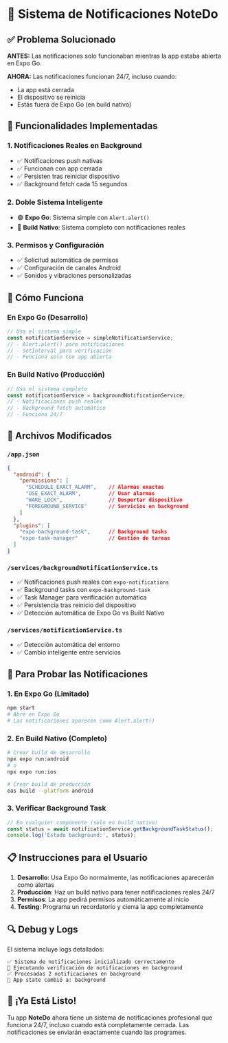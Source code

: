 # 🔔 Sistema de Notificaciones NoteDo

## ✅ Problema Solucionado

**ANTES:** Las notificaciones solo funcionaban mientras la app estaba abierta en Expo Go.

**AHORA:** Las notificaciones funcionan 24/7, incluso cuando:
- La app está cerrada
- El dispositivo se reinicia  
- Estás fuera de Expo Go (en build nativo)

## 🚀 Funcionalidades Implementadas

### 1. **Notificaciones Reales en Background**
- ✅ Notificaciones push nativas 
- ✅ Funcionan con app cerrada
- ✅ Persisten tras reiniciar dispositivo
- ✅ Background fetch cada 15 segundos

### 2. **Doble Sistema Inteligente**
- 🟢 **Expo Go**: Sistema simple con `Alert.alert()` 
- 🔵 **Build Nativo**: Sistema completo con notificaciones reales

### 3. **Permisos y Configuración**
- ✅ Solicitud automática de permisos
- ✅ Configuración de canales Android
- ✅ Sonidos y vibraciones personalizadas

## 📱 Cómo Funciona

### En Expo Go (Desarrollo)
```typescript
// Usa el sistema simple
const notificationService = simpleNotificationService;
// - Alert.alert() para notificaciones
// - setInterval para verificación
// - Funciona solo con app abierta
```

### En Build Nativo (Producción)
```typescript
// Usa el sistema completo
const notificationService = backgroundNotificationService;
// - Notificaciones push reales
// - Background fetch automático
// - Funciona 24/7
```

## 🔧 Archivos Modificados

### `/app.json`
```json
{
  "android": {
    "permissions": [
      "SCHEDULE_EXACT_ALARM",    // Alarmas exactas
      "USE_EXACT_ALARM",         // Usar alarmas
      "WAKE_LOCK",               // Despertar dispositivo
      "FOREGROUND_SERVICE"       // Servicios en background
    ]
  },
  "plugins": [
    "expo-background-task",      // Background tasks
    "expo-task-manager"          // Gestión de tareas
  ]
}
```

### `/services/backgroundNotificationService.ts`
- ✅ Notificaciones push reales con `expo-notifications`
- ✅ Background tasks con `expo-background-task`
- ✅ Task Manager para verificación automática
- ✅ Persistencia tras reinicio del dispositivo
- ✅ Detección automática de Expo Go vs Build Nativo

### `/services/notificationService.ts`
- ✅ Detección automática del entorno
- ✅ Cambio inteligente entre servicios

## 🎯 Para Probar las Notificaciones

### 1. **En Expo Go (Limitado)**
```bash
npm start
# Abre en Expo Go
# Las notificaciones aparecen como Alert.alert()
```

### 2. **En Build Nativo (Completo)**
```bash
# Crear build de desarrollo
npx expo run:android
# o
npx expo run:ios

# Crear build de producción
eas build --platform android
```

### 3. **Verificar Background Task**
```typescript
// En cualquier componente (solo en build nativo)
const status = await notificationService.getBackgroundTaskStatus();
console.log('Estado background:', status);
```

## 📋 Instrucciones para el Usuario

1. **Desarrollo**: Usa Expo Go normalmente, las notificaciones aparecerán como alertas
2. **Producción**: Haz un build nativo para tener notificaciones reales 24/7
3. **Permisos**: La app pedirá permisos automáticamente al inicio
4. **Testing**: Programa un recordatorio y cierra la app completamente

## 🔍 Debug y Logs

El sistema incluye logs detallados:
```
✅ Sistema de notificaciones inicializado correctamente
🔔 Ejecutando verificación de notificaciones en background  
✅ Procesadas 2 notificaciones en background
📱 App state cambió a: background
```

## 🎉 ¡Ya Está Listo!

Tu app **NoteDo** ahora tiene un sistema de notificaciones profesional que funciona 24/7, incluso cuando está completamente cerrada. Las notificaciones se enviarán exactamente cuando las programes.
